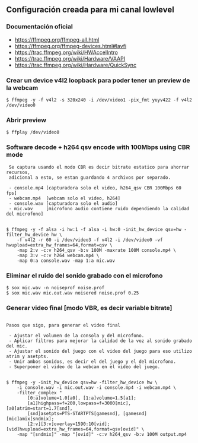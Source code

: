 ## Configuración creada para mi canal lowlevel

### Documentación oficial

- https://ffmpeg.org/ffmpeg-all.html
- https://ffmpeg.org/ffmpeg-devices.html#lavfi
- https://trac.ffmpeg.org/wiki/HWAccelIntro
- https://trac.ffmpeg.org/wiki/Hardware/VAAPI
- https://trac.ffmpeg.org/wiki/Hardware/QuickSync


### Crear un device v4l2 loopback para poder tener un preview de la webcam

~~~
$ ffmpeg -y -f v4l2 -s 320x240 -i /dev/video1 -pix_fmt yuyv422 -f v4l2 /dev/video0
~~~

### Abrir preview

~~~
$ ffplay /dev/video0
~~~

### Software decode + h264 qsv encode with 100Mbps using CBR mode

~~~
 Se captura usando el modo CBR es decir bitrate estatico para ahorrar recursos,
 adicional a esto, se estan guardando 4 archivos por separado.

 - console.mp4 [capturadora solo el video, h264_qsv CBR 100Mbps 60 fps]
 - webcam.mp4  [webcam solo el video, h264]
 - console.wav [capturadora solo el audio]
 - mic.wav     [microfono audio contiene ruido dependiendo la calidad del microfono]


$ ffmpeg -y -f alsa -i hw:1 -f alsa -i hw:0 -init_hw_device qsv=hw -filter_hw_device hw \
	-f v4l2 -r 60 -i /dev/video3 -f v4l2 -i /dev/video0 -vf hwupload=extra_hw_frames=64,format=qsv \
	-map 2:v -c:v h264_qsv -b:v 100M -maxrate 100M console.mp4 \
	-map 3:v -c:v h264 webcam.mp4 \
	-map 0:a console.wav -map 1:a mic.wav
~~~

### Eliminar el ruido del sonido grabado con el microfono

~~~
$ sox mic.wav -n noiseprof noise.prof
$ sox mic.wav mic.out.wav noisered noise.prof 0.25
~~~

### Generar video final [modo VBR, es decir variable bitrate]

~~~

Pasos que sigo, para generar el video final

 - Ajustar el volumen de la consola y del microfono.
 - Aplicar filtros para mejorar la calidad de la voz al sonido grabado del mic.
 - Ajustar el sonido del juego con el video del juego para eso utilizo atrim y asetpts.
 - Unir ambos sonidos, es decir el del juego y el del microfono.
 - Superponer el video de la webcam en el video del juego.


$ ffmpeg -y -init_hw_device qsv=hw -filter_hw_device hw \
	-i console.wav -i mic.out.wav -i console.mp4 -i webcam.mp4 \
	-filter_complex "
		[0:a]volume=1.0[a0], [1:a]volume=1.5[a1];
		[a1]highpass=f=200,lowpass=f=3000[mic], [a0]atrim=start=1.7[snd],
		[snd]asetpts=PTS-STARTPTS[gamesnd], [gamesnd][mic]amix[sndmix];
		[2:v][3:v]overlay=1590:10[vid]; [vid]hwupload=extra_hw_frames=64,format=qsv[ovid]" \
	-map "[sndmix]" -map "[ovid]" -c:v h264_qsv -b:v 100M output.mp4
~~~

